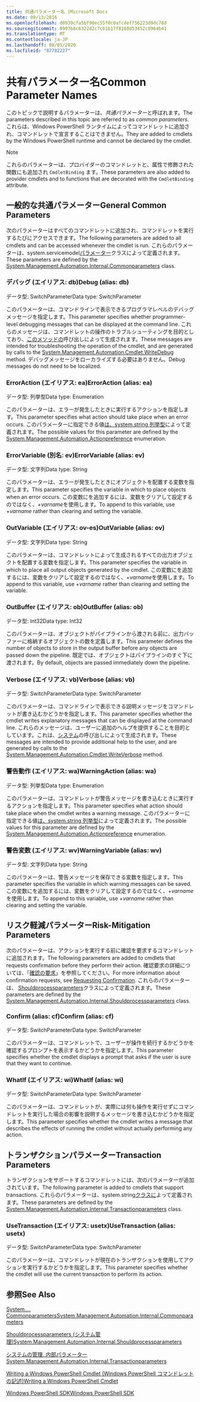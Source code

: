 ```yaml
---
title: 共通パラメーター名 |Microsoft Docs
ms.date: 09/13/2016
ms.openlocfilehash: d0939cfa5bf90ec55f0c0afcdeff56223d9dc78d
ms.sourcegitcommit: 0907b8c6322d2c7c61b17f8168d53452c8964b41
ms.translationtype: MT
ms.contentlocale: ja-JP
ms.lasthandoff: 08/05/2020
ms.locfileid: "87782227"
---
```

# <a name="common-parameter-names"></a><span data-ttu-id="0320a-102">共有パラメーター名</span><span class="sxs-lookup"><span data-stu-id="0320a-102">Common Parameter Names</span></span>

<span data-ttu-id="0320a-103">このトピックで説明するパラメーターは、*共通パラメーター*と呼ばれます。</span><span class="sxs-lookup"><span data-stu-id="0320a-103">The parameters described in this topic are referred to as *common parameters*.</span></span> <span data-ttu-id="0320a-104">これらは、Windows PowerShell ランタイムによってコマンドレットに追加され、コマンドレットで宣言することはできません。</span><span class="sxs-lookup"><span data-stu-id="0320a-104">They are added to cmdlets by the Windows PowerShell runtime and cannot be declared by the cmdlet.</span></span>

> [!NOTE]
> <span data-ttu-id="0320a-105">これらのパラメーターは、プロバイダーのコマンドレットと、属性で修飾された関数にも追加され `CmdletBinding` ます。</span><span class="sxs-lookup"><span data-stu-id="0320a-105">These parameters are also added to provider cmdlets and to functions that are decorated with the `CmdletBinding` attribute.</span></span>

## <a name="general-common-parameters"></a><span data-ttu-id="0320a-106">一般的な共通パラメーター</span><span class="sxs-lookup"><span data-stu-id="0320a-106">General Common Parameters</span></span>

<span data-ttu-id="0320a-107">次のパラメーターはすべてのコマンドレットに追加され、コマンドレットを実行するたびにアクセスできます。</span><span class="sxs-lookup"><span data-stu-id="0320a-107">The following parameters are added to all cmdlets and can be accessed whenever the cmdlet is run.</span></span> <span data-ttu-id="0320a-108">これらのパラメーターは、system.servicemodel[パラメーター](/dotnet/api/System.Management.Automation.Internal.CommonParameters)クラスによって定義されます。</span><span class="sxs-lookup"><span data-stu-id="0320a-108">These parameters are defined by the [System.Management.Automation.Internal.Commonparameters](/dotnet/api/System.Management.Automation.Internal.CommonParameters) class.</span></span>

### <a name="debug-alias-db"></a><span data-ttu-id="0320a-109">デバッグ (エイリアス: db)</span><span class="sxs-lookup"><span data-stu-id="0320a-109">Debug (alias: db)</span></span>

<span data-ttu-id="0320a-110">データ型: SwitchParameter</span><span class="sxs-lookup"><span data-stu-id="0320a-110">Data type: SwitchParameter</span></span>

<span data-ttu-id="0320a-111">このパラメーターは、コマンドラインで表示できるプログラマレベルのデバッグメッセージを指定します。</span><span class="sxs-lookup"><span data-stu-id="0320a-111">This parameter specifies whether programmer-level debugging messages that can be displayed at the command line.</span></span> <span data-ttu-id="0320a-112">これらのメッセージは、コマンドレットの操作のトラブルシューティングを目的としており、[このメソッドの](/dotnet/api/System.Management.Automation.Cmdlet.WriteDebug)呼び出しによって生成されます。</span><span class="sxs-lookup"><span data-stu-id="0320a-112">These messages are intended for troubleshooting the operation of the cmdlet, and are generated by calls to the [System.Management.Automation.Cmdlet.WriteDebug](/dotnet/api/System.Management.Automation.Cmdlet.WriteDebug) method.</span></span> <span data-ttu-id="0320a-113">デバッグメッセージをローカライズする必要はありません。</span><span class="sxs-lookup"><span data-stu-id="0320a-113">Debug messages do not need to be localized.</span></span>

### <a name="erroraction-alias-ea"></a><span data-ttu-id="0320a-114">ErrorAction (エイリアス: ea)</span><span class="sxs-lookup"><span data-stu-id="0320a-114">ErrorAction (alias: ea)</span></span>

<span data-ttu-id="0320a-115">データ型: 列挙型</span><span class="sxs-lookup"><span data-stu-id="0320a-115">Data type: Enumeration</span></span>

<span data-ttu-id="0320a-116">このパラメーターは、エラーが発生したときに実行するアクションを指定します。</span><span class="sxs-lookup"><span data-stu-id="0320a-116">This parameter specifies what action should take place when an error occurs.</span></span> <span data-ttu-id="0320a-117">このパラメーターに指定できる値[は、system.string 列挙型](/dotnet/api/System.Management.Automation.ActionPreference)によって定義されます。</span><span class="sxs-lookup"><span data-stu-id="0320a-117">The possible values for this parameter are defined by the [System.Management.Automation.Actionpreference](/dotnet/api/System.Management.Automation.ActionPreference) enumeration.</span></span>

### <a name="errorvariable-alias-ev"></a><span data-ttu-id="0320a-118">ErrorVariable (別名: ev)</span><span class="sxs-lookup"><span data-stu-id="0320a-118">ErrorVariable (alias: ev)</span></span>

<span data-ttu-id="0320a-119">データ型: 文字列</span><span class="sxs-lookup"><span data-stu-id="0320a-119">Data type: String</span></span>

<span data-ttu-id="0320a-120">このパラメーターは、エラーが発生したときにオブジェクトを配置する変数を指定します。</span><span class="sxs-lookup"><span data-stu-id="0320a-120">This parameter specifies the variable in which to place objects when an error occurs.</span></span> <span data-ttu-id="0320a-121">この変数にを追加するには、変数をクリアして設定するのではなく、+*varname*を使用します。</span><span class="sxs-lookup"><span data-stu-id="0320a-121">To append to this variable, use +*varname* rather than clearing and setting the variable.</span></span>

### <a name="outvariable-alias-ov"></a><span data-ttu-id="0320a-122">OutVariable (エイリアス: ov-es)</span><span class="sxs-lookup"><span data-stu-id="0320a-122">OutVariable (alias: ov)</span></span>

<span data-ttu-id="0320a-123">データ型: 文字列</span><span class="sxs-lookup"><span data-stu-id="0320a-123">Data type: String</span></span>

<span data-ttu-id="0320a-124">このパラメーターは、コマンドレットによって生成されるすべての出力オブジェクトを配置する変数を指定します。</span><span class="sxs-lookup"><span data-stu-id="0320a-124">This parameter specifies the variable in which to place all output objects generated by the cmdlet.</span></span> <span data-ttu-id="0320a-125">この変数にを追加するには、変数をクリアして設定するのではなく、+*varname*を使用します。</span><span class="sxs-lookup"><span data-stu-id="0320a-125">To append to this variable, use +*varname* rather than clearing and setting the variable.</span></span>

### <a name="outbuffer-alias-ob"></a><span data-ttu-id="0320a-126">OutBuffer (エイリアス: ob)</span><span class="sxs-lookup"><span data-stu-id="0320a-126">OutBuffer (alias: ob)</span></span>

<span data-ttu-id="0320a-127">データ型: Int32</span><span class="sxs-lookup"><span data-stu-id="0320a-127">Data type: Int32</span></span>

<span data-ttu-id="0320a-128">このパラメーターは、オブジェクトがパイプラインから渡される前に、出力バッファーに格納するオブジェクトの数を定義します。</span><span class="sxs-lookup"><span data-stu-id="0320a-128">This parameter defines the number of objects to store in the output buffer before any objects are passed down the pipeline.</span></span> <span data-ttu-id="0320a-129">既定では、オブジェクトはパイプラインのすぐ下に渡されます。</span><span class="sxs-lookup"><span data-stu-id="0320a-129">By default, objects are passed immediately down the pipeline.</span></span>

### <a name="verbose-alias-vb"></a><span data-ttu-id="0320a-130">Verbose (エイリアス: vb)</span><span class="sxs-lookup"><span data-stu-id="0320a-130">Verbose (alias: vb)</span></span>

<span data-ttu-id="0320a-131">データ型: SwitchParameter</span><span class="sxs-lookup"><span data-stu-id="0320a-131">Data type: SwitchParameter</span></span>

<span data-ttu-id="0320a-132">このパラメーターは、コマンドラインで表示できる説明メッセージをコマンドレットが書き込むかどうかを指定します。</span><span class="sxs-lookup"><span data-stu-id="0320a-132">This parameter specifies whether the cmdlet writes explanatory messages that can be displayed at the command line.</span></span> <span data-ttu-id="0320a-133">これらのメッセージは、ユーザーに追加のヘルプを提供することを目的としています。これは、[システム](/dotnet/api/System.Management.Automation.Cmdlet.WriteVerbose)の呼び出しによって生成されます。</span><span class="sxs-lookup"><span data-stu-id="0320a-133">These messages are intended to provide additional help to the user, and are generated by calls to the [System.Management.Automation.Cmdlet.WriteVerbose](/dotnet/api/System.Management.Automation.Cmdlet.WriteVerbose) method.</span></span>

### <a name="warningaction-alias-wa"></a><span data-ttu-id="0320a-134">警告動作 (エイリアス: wa)</span><span class="sxs-lookup"><span data-stu-id="0320a-134">WarningAction (alias: wa)</span></span>

<span data-ttu-id="0320a-135">データ型: 列挙型</span><span class="sxs-lookup"><span data-stu-id="0320a-135">Data type: Enumeration</span></span>

<span data-ttu-id="0320a-136">このパラメーターは、コマンドレットが警告メッセージを書き込むときに実行するアクションを指定します。</span><span class="sxs-lookup"><span data-stu-id="0320a-136">This parameter specifies what action should take place when the cmdlet writes a warning message.</span></span> <span data-ttu-id="0320a-137">このパラメーターに指定できる値[は、system.string 列挙型](/dotnet/api/System.Management.Automation.ActionPreference)によって定義されます。</span><span class="sxs-lookup"><span data-stu-id="0320a-137">The possible values for this parameter are defined by the [System.Management.Automation.Actionpreference](/dotnet/api/System.Management.Automation.ActionPreference) enumeration.</span></span>

### <a name="warningvariable-alias-wv"></a><span data-ttu-id="0320a-138">警告変数 (エイリアス: wv)</span><span class="sxs-lookup"><span data-stu-id="0320a-138">WarningVariable (alias: wv)</span></span>

<span data-ttu-id="0320a-139">データ型: 文字列</span><span class="sxs-lookup"><span data-stu-id="0320a-139">Data type: String</span></span>

<span data-ttu-id="0320a-140">このパラメーターは、警告メッセージを保存できる変数を指定します。</span><span class="sxs-lookup"><span data-stu-id="0320a-140">This parameter specifies the variable in which warning messages can be saved.</span></span> <span data-ttu-id="0320a-141">この変数にを追加するには、変数をクリアして設定するのではなく、+*varname*を使用します。</span><span class="sxs-lookup"><span data-stu-id="0320a-141">To append to this variable, use +*varname* rather than clearing and setting the variable.</span></span>

## <a name="risk-mitigation-parameters"></a><span data-ttu-id="0320a-142">リスク軽減パラメーター</span><span class="sxs-lookup"><span data-stu-id="0320a-142">Risk-Mitigation Parameters</span></span>

<span data-ttu-id="0320a-143">次のパラメーターは、アクションを実行する前に確認を要求するコマンドレットに追加されます。</span><span class="sxs-lookup"><span data-stu-id="0320a-143">The following parameters are added to cmdlets that requests confirmation before they perform their action.</span></span> <span data-ttu-id="0320a-144">確認要求の詳細については、「[確認の要求](./requesting-confirmation-from-cmdlets.md)」を参照してください。</span><span class="sxs-lookup"><span data-stu-id="0320a-144">For more information about confirmation requests, see [Requesting Confirmation](./requesting-confirmation-from-cmdlets.md).</span></span> <span data-ttu-id="0320a-145">これらのパラメーターは、 [Shouldprocessparameters](/dotnet/api/System.Management.Automation.Internal.ShouldProcessParameters)クラスによって定義されます。</span><span class="sxs-lookup"><span data-stu-id="0320a-145">These parameters are defined by the [System.Management.Automation.Internal.Shouldprocessparameters](/dotnet/api/System.Management.Automation.Internal.ShouldProcessParameters) class.</span></span>

### <a name="confirm-alias-cf"></a><span data-ttu-id="0320a-146">Confirm (alias: cf)</span><span class="sxs-lookup"><span data-stu-id="0320a-146">Confirm (alias: cf)</span></span>

<span data-ttu-id="0320a-147">データ型: SwitchParameter</span><span class="sxs-lookup"><span data-stu-id="0320a-147">Data type: SwitchParameter</span></span>

<span data-ttu-id="0320a-148">このパラメーターは、コマンドレットで、ユーザーが操作を続行するかどうかを確認するプロンプトを表示するかどうかを指定します。</span><span class="sxs-lookup"><span data-stu-id="0320a-148">This parameter specifies whether the cmdlet displays a prompt that asks if the user is sure that they want to continue.</span></span>

### <a name="whatif-alias-wi"></a><span data-ttu-id="0320a-149">WhatIf (エイリアス: wi)</span><span class="sxs-lookup"><span data-stu-id="0320a-149">WhatIf (alias: wi)</span></span>

<span data-ttu-id="0320a-150">データ型: SwitchParameter</span><span class="sxs-lookup"><span data-stu-id="0320a-150">Data type: SwitchParameter</span></span>

<span data-ttu-id="0320a-151">このパラメーターは、コマンドレットが、実際には何も操作を実行せずにコマンドレットを実行した場合の影響を説明するメッセージを書き込むかどうかを指定します。</span><span class="sxs-lookup"><span data-stu-id="0320a-151">This parameter specifies whether the cmdlet writes a message that describes the effects of running the cmdlet without actually performing any action.</span></span>

## <a name="transaction-parameters"></a><span data-ttu-id="0320a-152">トランザクションパラメーター</span><span class="sxs-lookup"><span data-stu-id="0320a-152">Transaction Parameters</span></span>

<span data-ttu-id="0320a-153">トランザクションをサポートするコマンドレットには、次のパラメーターが追加されています。</span><span class="sxs-lookup"><span data-stu-id="0320a-153">The following parameter is added to cmdlets that support transactions.</span></span> <span data-ttu-id="0320a-154">これらのパラメーターは、system.string[クラスに](/dotnet/api/System.Management.Automation.Internal.TransactionParameters)よって定義されます。</span><span class="sxs-lookup"><span data-stu-id="0320a-154">These parameters are defined by the [System.Management.Automation.Internal.Transactionparameters](/dotnet/api/System.Management.Automation.Internal.TransactionParameters) class.</span></span>

### <a name="usetransaction-alias-usetx"></a><span data-ttu-id="0320a-155">UseTransaction (エイリアス: usetx)</span><span class="sxs-lookup"><span data-stu-id="0320a-155">UseTransaction (alias: usetx)</span></span>

<span data-ttu-id="0320a-156">データ型: SwitchParameter</span><span class="sxs-lookup"><span data-stu-id="0320a-156">Data type: SwitchParameter</span></span>

<span data-ttu-id="0320a-157">このパラメーターは、コマンドレットが現在のトランザクションを使用してアクションを実行するかどうかを指定します。</span><span class="sxs-lookup"><span data-stu-id="0320a-157">This parameter specifies whether the cmdlet will use the current transaction to perform its action.</span></span>

## <a name="see-also"></a><span data-ttu-id="0320a-158">参照</span><span class="sxs-lookup"><span data-stu-id="0320a-158">See Also</span></span>

[<span data-ttu-id="0320a-159">System.... Commonparameters</span><span class="sxs-lookup"><span data-stu-id="0320a-159">System.Management.Automation.Internal.Commonparameters</span></span>](/dotnet/api/System.Management.Automation.Internal.CommonParameters)

[<span data-ttu-id="0320a-160">Shouldprocessparameters (システム管理)</span><span class="sxs-lookup"><span data-stu-id="0320a-160">System.Management.Automation.Internal.Shouldprocessparameters</span></span>](/dotnet/api/System.Management.Automation.Internal.ShouldProcessParameters)

[<span data-ttu-id="0320a-161">システムの管理. 内部パラメーター</span><span class="sxs-lookup"><span data-stu-id="0320a-161">System.Management.Automation.Internal.Transactionparameters</span></span>](/dotnet/api/System.Management.Automation.Internal.TransactionParameters)

[<span data-ttu-id="0320a-162">Writing a Windows PowerShell Cmdlet (Windows PowerShell コマンドレットの記述)</span><span class="sxs-lookup"><span data-stu-id="0320a-162">Writing a Windows PowerShell Cmdlet</span></span>](./writing-a-windows-powershell-cmdlet.md)

[<span data-ttu-id="0320a-163">Windows PowerShell SDK</span><span class="sxs-lookup"><span data-stu-id="0320a-163">Windows PowerShell SDK</span></span>](../windows-powershell-reference.md)
